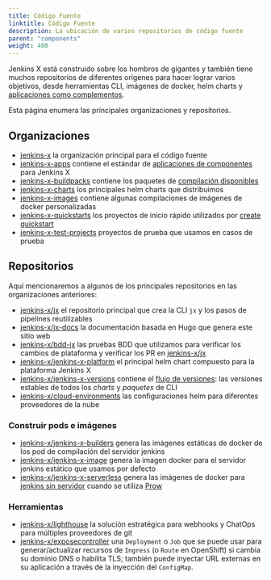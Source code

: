 ```yaml
---
title: Código Fuente
linktitle: Código Fuente
description: La ubicación de varios repositorios de código fuente
parent: "components"
weight: 400
---
```


Jenkins X está construido sobre los hombros de gigantes y también tiene muchos repositorios de diferentes orígenes para hacer lograr varios objetivos, desde herramientas CLI, imágenes de docker, helm charts y [aplicaciones como complementos](/docs/contributing/addons/).

Esta página enumera las principales organizaciones y repositorios.

## Organizaciones

* [jenkins-x](https://github.com/jenkins-x) la organización principal para el código fuente
* [jenkins-x-apps](https://github.com/jenkins-x-apps) contiene el estándar de [aplicaciones de componentes](/docs/contributing/addons/) para Jenkins X
* [jenkins-x-buildpacks](https://github.com/jenkins-x-buildpacks) contiene los paquetes de [compilación disponibles](/docs/managing-jx/common-tasks/build-packs/)
* [jenkins-x-charts](https://github.com/jenkins-x-charts) los principales helm charts que distribuimos
* [jenkins-x-images](https://github.com/jenkins-x-images) contiene algunas compilaciones de imágenes de docker personalizadas
* [jenkins-x-quickstarts](https://github.com/jenkins-x-quickstarts) los proyectos de inicio rápido utilizados por [create quickstart](/docs/getting-started/first-project/create-quickstart/)
* [jenkins-x-test-projects](https://github.com/jenkins-x-test-projects) proyectos de prueba que usamos en casos de prueba

## Repositorios

Aquí mencionaremos a algunos de los principales repositorios en las organizaciones anteriores:

* [jenkins-x/jx](https://github.com/jenkins-x/jx) el repositorio principal que crea la CLI `jx` y los pasos de pipelines reutilizables
* [jenkins-x/jx-docs](https://github.com/jenkins-x/jx-docs) la documentación basada en Hugo que genera este sitio web
* [jenkins-x/bdd-jx](https://github.com/jenkins-x/bdd-jx) las pruebas BDD que utilizamos para verificar los cambios de plataforma y verificar los PR en [jenkins-x/jx](https://github.com/jenkins-x/jx)
* [jenkins-x/jenkins-x-platform](https://github.com/jenkins-x/jenkins-x-platform) el principal helm chart compuesto para la plataforma Jenkins X
* [jenkins-x/jenkins-x-versions](https://github.com/jenkins-x/jenkins-x-versions) contiene el [flujo de versiones](/es/docs/concepts/version-stream/): las versiones estables de todos los _charts_ y _paquetes_ de CLI
* [jenkins-x/cloud-environments](https://github.com/jenkins-x/cloud-environments) las configuraciones helm para diferentes proveedores de la nube

### Construir pods e imágenes

* [jenkins-x/jenkins-x-builders](https://github.com/jenkins-x/jenkins-x-builders) genera las imágenes estáticas de docker de los pod de compilación del servidor jenkins
* [jenkins-x/jenkins-x-image](https://github.com/jenkins-x/jenkins-x-image) genera la imagen docker para el servidor jenkins estático que usamos por defecto
* [jenkins-x/jenkins-x-serverless](https://github.com/jenkins-x/jenkins-x-serverless) genera las imágenes de docker para [jenkins sin servidor](/news/serverless-jenkins/) cuando se utiliza [Prow](/architecture/prow/)

### Herramientas

* [jenkins-x/lighthouse](https://github.com/jenkins-x/lighthouse) la solución estratégica para webhooks y ChatOps para múltiples proveedores de git
* [jenkins-x/exposecontroller](https://github.com/jenkins-x/exposecontroller) una `Deployment` o `Job` que se puede usar para generar/actualizar recursos de `Ingress` (o `Route` en OpenShift) si cambia su dominio DNS o habilita TLS; también puede inyectar URL externas en su aplicación a través de la inyección del `ConfigMap`.
